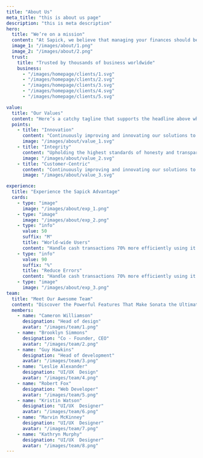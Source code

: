 ```yaml
---
title: "About Us"
meta_title: "this is about us page"
description: "this is meta description"
hero:
  title: "We’re on a mission"
  content: "At Sapick, we believe that managing your finances should be effortless and empowering. Founded with a mission to simplify financial management."
  image_1: "/images/about/1.png"
  image_2: "/images/about/2.png"
  trust:
    title: "Trusted by thousands of business worldwide"
    business:
      - "/images/homepage/clients/1.svg"
      - "/images/homepage/clients/2.svg"
      - "/images/homepage/clients/3.svg"
      - "/images/homepage/clients/4.svg"
      - "/images/homepage/clients/5.svg"

value:
  title: "Our Values"
  content: "Here’s a catchy tagline that supports the headline above while adding a little extra information."
  points:
    - title: "Innovation"
      content: "Continuously improving and innovating our solutions to stay ahead of cyber threats."
      image: "/images/about/value_1.svg"
    - title: "Integrity"
      content: "Upholding the highest standards of honesty and transparency in all our dealings."
      image: "/images/about/value_2.svg"
    - title: "Customer-Centric"
      content: "Continuously improving and innovating our solutions to stay ahead of cyber threats."
      image: "/images/about/value_3.svg"

experience:
  title: "Experience the Sapick Advantage"
  cards:
    - type: "image"
      image: "/images/about/exp_1.png"
    - type: "image"
      image: "/images/about/exp_2.png"
    - type: "info"
      value: 50
      suffix: "M"
      title: "World-wide Users"
      content: "Handle cash transactions 70% more efficiently using it’s advanced tools."
    - type: "info"
      value: 90
      suffix: "%"
      title: "Reduce Errors"
      content: "Handle cash transactions 70% more efficiently using it’s advanced tools."
    - type: "image"
      image: "/images/about/exp_3.png"
team:
  title: "Meet Our Awesome Team"
  content: "Discover the Powerful Features That Make Sonata the Ultimate SaaS Solution for Scaling Your Business"
  members:
    - name: "Cameron Williamson"
      designation: "Head of design"
      avatar: "/images/team/1.png"
    - name: "Brooklyn Simmons"
      designation: "Co - Founder, CEO"
      avatar: "/images/team/2.png"
    - name: "Guy Hawkins"
      designation: "Head of development"
      avatar: "/images/team/3.png"
    - name: "Leslie Alexander"
      designation: "UI/UX  Design"
      avatar: "/images/team/4.png"
    - name: "Robert Fox"
      designation: "Web Developer"
      avatar: "/images/team/5.png"
    - name: "Kristin Watson"
      designation: "UI/UX  Designer"
      avatar: "/images/team/6.png"
    - name: "Marvin McKinney"
      designation: "UI/UX  Designer"
      avatar: "/images/team/7.png"
    - name: "Kathryn Murphy"
      designation: "UI/UX  Designer"
      avatar: "/images/team/8.png"
---
```

